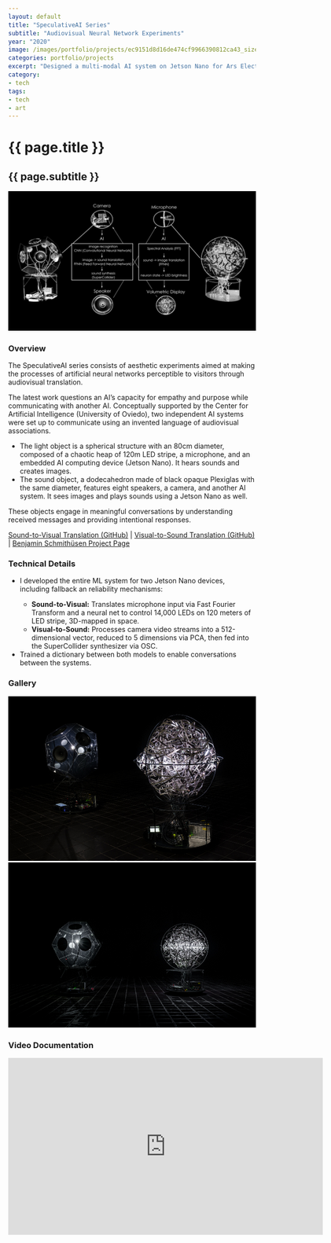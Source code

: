 ```yaml
---
layout: default
title: "SpeculativeAI Series"
subtitle: "Audiovisual Neural Network Experiments"
year: "2020"
image: /images/portfolio/projects/ec9151d8d16de474cf9966390812ca43_size_1200x1200.jpeg
categories: portfolio/projects
excerpt: "Designed a multi-modal AI system on Jetson Nano for Ars Electronica, translating images into sound and vice versa."
category:
- tech
tags:
- tech
- art
---
```

<div class="portfolio">
<h1>{{ page.title }}</h1>
<h2>{{ page.subtitle }}</h2>
<section>
<img src="/images/portfolio/projects/ec9151d8d16de474cf9966390812ca43_size_1200x1200.jpeg" alt="SpeculativeAI main image">
</section>
<section>
<h3>Overview</h3>
The SpeculativeAI series consists of aesthetic experiments aimed at making the processes of artificial neural networks perceptible to visitors through audiovisual translation.

The latest work questions an AI’s capacity for empathy and purpose while communicating with another AI. Conceptually supported by the Center for Artificial Intelligence (University of Oviedo), two independent AI systems were set up to communicate using an invented language of audiovisual associations.
<p>
<ul>
<li>The light object is a spherical structure with an 80cm diameter, composed of a chaotic heap of 120m LED stripe, a microphone, and an embedded AI computing device (Jetson Nano). It hears sounds and creates images.</li>
<li>The sound object, a dodecahedron made of black opaque Plexiglas with the same diameter, features eight speakers, a camera, and another AI system. It sees images and plays sounds using a Jetson Nano as well.</li>
</ul>
</p>
These objects engage in meaningful conversations by understanding received messages and providing intentional responses.
<p>
</p>
<p>
<a href="https://github.com/birkschmithuesen/SpeculativeAI_Interspace" target="_blank">Sound-to-Visual Translation (GitHub)</a> | 
<a href="https://github.com/birkschmithuesen/SpeculativeAI_Dodeca" target="_blank">Visual-to-Sound Translation (GitHub)</a> | 
<a href="https://www.birkschmithuesen.com/_speculativeAI" target="_blank">Benjamin Schmithüsen Project Page</a>
</p>
</section>
<section>
<h3>Technical Details</h3>
<ul>
<li>I developed the entire ML system for two Jetson Nano devices, including fallback an reliability mechanisms:</li>
  <ul>
    <li><b>Sound-to-Visual:</b> Translates microphone input via Fast Fourier Transform and a neural net to control 14,000 LEDs on 120 meters of LED stripe, 3D-mapped in space.</li>
    <li><b>Visual-to-Sound:</b> Processes camera video streams into a 512-dimensional vector, reduced to 5 dimensions via PCA, then fed into the SuperCollider synthesizer via OSC.</li>
  </ul>
<li>Trained a dictionary between both models to enable conversations between the systems.</li>
</ul>
</section>
<section>
<h3>Gallery</h3>
<img src="/images/portfolio/projects/c1ad3a7f6c5fb71015b87c184832cc2c_size_1000x1000.jpeg" alt="SpeculativeAI image 1">
<img src="/images/portfolio/projects/dd5f915ad1b2d130c3925ff88ed0df16_size_1000x1000.jpeg" alt="SpeculativeAI image 2">
</section>
<section>
<h3>Video Documentation</h3>
<iframe title="vimeo-player" src="https://player.vimeo.com/video/366300020?h=d61127ab15" width="640" height="360" frameborder="0"    allowfullscreen></iframe>
</section>
</div>